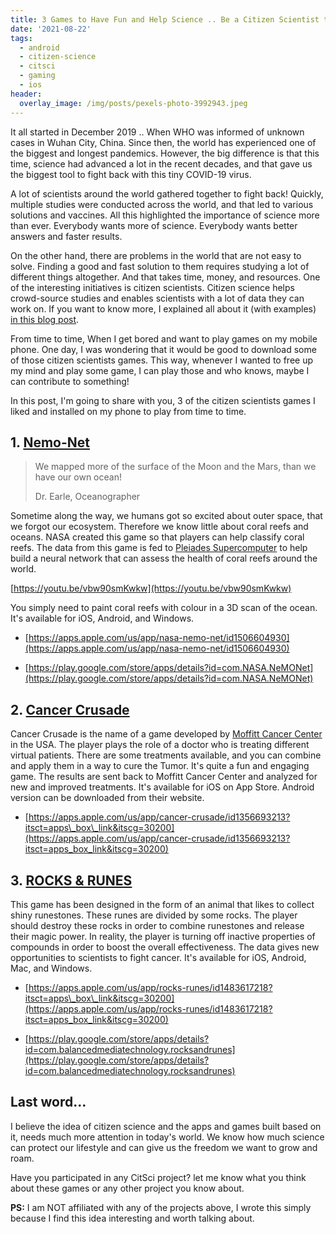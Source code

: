 ```yaml
---
title: 3 Games to Have Fun and Help Science .. Be a Citizen Scientist today
date: '2021-08-22'
tags:
  - android
  - citizen-science
  - citsci
  - gaming
  - ios
header:
  overlay_image: /img/posts/pexels-photo-3992943.jpeg
---
```

It all started in December 2019 .. When WHO was informed of unknown cases in Wuhan City, China. Since then, the world has experienced one of the biggest and longest pandemics. However, the big difference is that this time, science had advanced a lot in the recent decades, and that gave us the biggest tool to fight back with this tiny COVID-19 virus.

A lot of scientists around the world gathered together to fight back! Quickly, multiple studies were conducted across the world, and that led to various solutions and vaccines. All this highlighted the importance of science more than ever. Everybody wants more of science. Everybody wants better answers and faster results.

On the other hand, there are problems in the world that are not easy to solve. Finding a good and fast solution to them requires studying a lot of different things altogether. And that takes time, money, and resources. One of the interesting initiatives is citizen scientists. Citizen science helps crowd-source studies and enables scientists with a lot of data they can work on. If you want to know more, I explained all about it (with examples) [in this blog post](https://programmerbyday.wordpress.com/2020/11/18/be-a-citizen-scientist-and-help-end-covid-19-pandemic-faster/).

From time to time, When I get bored and want to play games on my mobile phone. One day, I was wondering that it would be good to download some of those citizen scientists games. This way, whenever I wanted to free up my mind and play some game, I can play those and who knows, maybe I can contribute to something!

In this post, I'm going to share with you, 3 of the citizen scientists games I liked and installed on my phone to play from time to time.

## 1\. [Nemo-Net](http://nemonet.info/)

> We mapped more of the surface of the Moon and the Mars, than we have our own ocean!
> 
> Dr. Earle, Oceanographer

Sometime along the way, we humans got so excited about outer space, that we forgot our ecosystem. Therefore we know little about coral reefs and oceans. NASA created this game so that players can help classify coral reefs. The data from this game is fed to [Pleiades Supercomputer](https://www.nas.nasa.gov/hecc/resources/pleiades.html) to help build a neural network that can assess the health of coral reefs around the world.

[https://youtu.be/vbw90smKwkw](https://youtu.be/vbw90smKwkw)

You simply need to paint coral reefs with colour in a 3D scan of the ocean. It's available for iOS, Android, and Windows.

*   [https://apps.apple.com/us/app/nasa-nemo-net/id1506604930](https://apps.apple.com/us/app/nasa-nemo-net/id1506604930)
    
*   [https://play.google.com/store/apps/details?id=com.NASA.NeMONet](https://play.google.com/store/apps/details?id=com.NASA.NeMONet)
    

## 2\. [Cancer Crusade](http://cancercrusadegame.com/)

Cancer Crusade is the name of a game developed by [Moffitt Cancer Center](https://moffitt.org/) in the USA. The player plays the role of a doctor who is treating different virtual patients. There are some treatments available, and you can combine and apply them in a way to cure the Tumor. It's quite a fun and engaging game. The results are sent back to Moffitt Cancer Center and analyzed for new and improved treatments. It's available for iOS on App Store. Android version can be downloaded from their website.

*   [https://apps.apple.com/us/app/cancer-crusade/id1356693213?itsct=apps\_box\_link&itscg=30200](https://apps.apple.com/us/app/cancer-crusade/id1356693213?itsct=apps_box_link&itscg=30200)
    

## 3\. [ROCKS & RUNES](https://www.balancedmediatechnology.com/project/rocks-runes/)

This game has been designed in the form of an animal that likes to collect shiny runestones. These runes are divided by some rocks. The player should destroy these rocks in order to combine runestones and release their magic power. In reality, the player is turning off inactive properties of compounds in order to boost the overall effectiveness. The data gives new opportunities to scientists to fight cancer. It's available for iOS, Android, Mac, and Windows.

*   [https://apps.apple.com/us/app/rocks-runes/id1483617218?itsct=apps\_box\_link&itscg=30200](https://apps.apple.com/us/app/rocks-runes/id1483617218?itsct=apps_box_link&itscg=30200)
    
*   [https://play.google.com/store/apps/details?id=com.balancedmediatechnology.rocksandrunes](https://play.google.com/store/apps/details?id=com.balancedmediatechnology.rocksandrunes)
    

## Last word...

I believe the idea of citizen science and the apps and games built based on it, needs much more attention in today's world. We know how much science can protect our lifestyle and can give us the freedom we want to grow and roam.

Have you participated in any CitSci project? let me know what you think about these games or any other project you know about.

**PS:** I am NOT affiliated with any of the projects above, I wrote this simply because I find this idea interesting and worth talking about.
